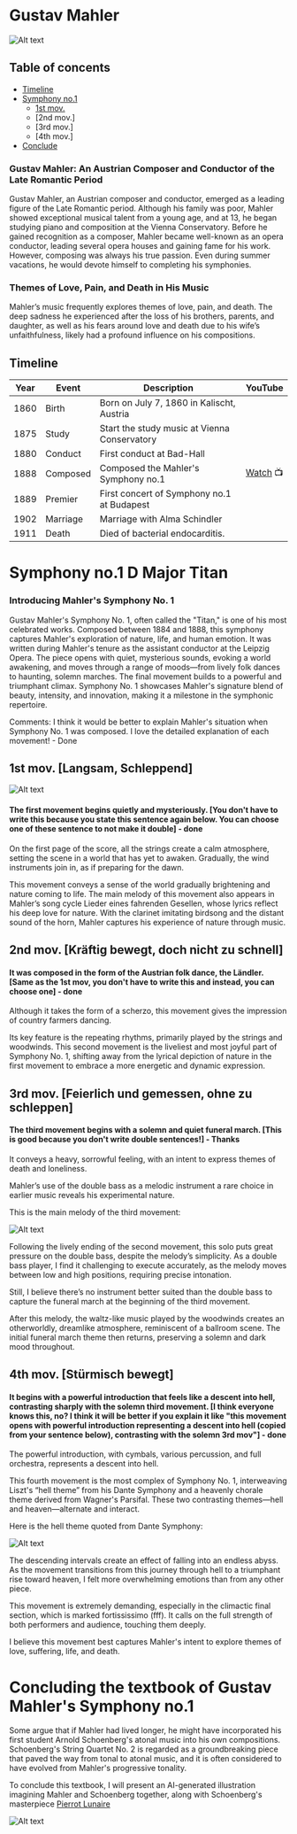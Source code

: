# Gustav Mahler
![Alt text](https://github.com/user-attachments/assets/7d53f50e-c8c2-476d-8c11-f7301c55dca2)

## Table of concents

 - [Timeline](#timeline)
 - [Symphony no.1](#symphony-no1-d-major-titan)
   - [1st mov.](#1st-mov-[Langsam-Schleppend])
   - [2nd mov.]
   - [3rd mov.]
   - [4th mov.]
 - [Conclude](#concluding-the-textbook-of-gustav-mahlers-symphony-no1)


### Gustav Mahler: An Austrian Composer and Conductor of the Late Romantic Period   

Gustav Mahler, an Austrian composer and conductor, emerged as a leading figure of the Late Romantic period. Although his family was poor, Mahler showed exceptional musical talent from a young age, and at 13, he began studying piano and composition at the Vienna Conservatory. Before he gained recognition as a composer, Mahler became well-known as an opera conductor, leading several opera houses and gaining fame for his work. However, composing was always his true passion. Even during summer vacations, he would devote himself to completing his symphonies.   

### Themes of Love, Pain, and Death in His Music   

Mahler’s music frequently explores themes of love, pain, and death. The deep sadness he experienced after the loss of his brothers, parents, and daughter, as well as his fears around love and death due to his wife’s unfaithfulness, likely had a profound influence on his compositions.   


## Timeline

| Year | Event    | Description                                  | YouTube |
| ---- | -------- | -------------------------------------------- | ------- |
| 1860 | Birth    | Born on July 7, 1860 in Kalischt, Austria    |         |
| 1875 | Study    | Start the study music at Vienna Conservatory |         |
| 1880 | Conduct  | First conduct at Bad-Hall                    |         |
| 1888 | Composed | Composed the Mahler's Symphony no.1          | [Watch](https://youtu.be/4XbHLFkg_Mw?si=W8AQzkD3ie0Ekg10) :tv: |
| 1889 | Premier  | First concert of Symphony no.1 at Budapest   |         |
| 1902 | Marriage | Marriage with Alma Schindler                 |         |
| 1911 | Death    | Died of bacterial endocarditis.              |         |

# Symphony no.1 D Major Titan

### Introducing Mahler's Symphony No. 1   

Gustav Mahler's Symphony No. 1, often called the "Titan," is one of his most celebrated works. Composed between 1884 and 1888, this symphony captures Mahler's exploration of nature, life, and human emotion. It was written during Mahler's tenure as the assistant conductor at the Leipzig Opera. The piece opens with quiet, mysterious sounds, evoking a world awakening, and moves through a range of moods—from lively folk dances to haunting, solemn marches. The final movement builds to a powerful and triumphant climax. Symphony No. 1 showcases Mahler's signature blend of beauty, intensity, and innovation, making it a milestone in the symphonic repertoire.

Comments: I think it would be better to explain Mahler's situation when Symphony No. 1 was composed. I love the detailed explanation of each movement! - Done

## 1st mov. [Langsam, Schleppend]
![Alt text](https://github.com/user-attachments/assets/564e7eba-334d-4b1a-aaaf-6150af23f269)

#### The first movement begins quietly and mysteriously. [You don't have to write this because you state this sentence again below. You can choose one of these sentence to not make it double] - done

On the first page of the score, all the strings create a calm atmosphere, setting the scene in a world that has yet to awaken. Gradually, the wind instruments join in, as if preparing for the dawn.   

This movement conveys a sense of the world gradually brightening and nature coming to life. The main melody of this movement also appears in Mahler’s song cycle Lieder eines fahrenden Gesellen, whose lyrics reflect his deep love for nature. With the clarinet imitating birdsong and the distant sound of the horn, Mahler captures his experience of nature through music.

## 2nd mov. [Kräftig bewegt, doch nicht zu schnell]

#### It was composed in the form of the Austrian folk dance, the Ländler. [Same as the 1st mov, you don't have to write this and instead, you can choose one] - done

Although it takes the form of a scherzo, this movement gives the impression of country farmers dancing.   

Its key feature is the repeating rhythms, primarily played by the strings and woodwinds. This second movement is the liveliest and most joyful part of Symphony No. 1, shifting away from the lyrical depiction of nature in the first movement to embrace a more energetic and dynamic expression.

## 3rd mov. [Feierlich und gemessen, ohne zu schleppen]

#### The third movement begins with a solemn and quiet funeral march. [This is good because you don't write double sentences!] - Thanks

It conveys a heavy, sorrowful feeling, with an intent to express themes of death and loneliness.   

Mahler’s use of the double bass as a melodic instrument a rare choice in earlier music reveals his experimental nature.   

This is the main melody of the third movement:   

![Alt text](https://github.com/user-attachments/assets/421bfc0a-8bd7-47e1-a1c5-6dc63e99e650)

Following the lively ending of the second movement, this solo puts great pressure on the double bass, despite the melody’s simplicity. As a double bass player, I find it challenging to execute accurately, as the melody moves between low and high positions, requiring precise intonation.   

Still, I believe there’s no instrument better suited than the double bass to capture the funeral march at the beginning of the third movement.   

After this melody, the waltz-like music played by the woodwinds creates an otherworldly, dreamlike atmosphere, reminiscent of a ballroom scene. The initial funeral march theme then returns, preserving a solemn and dark mood throughout.   

## 4th mov. [Stürmisch bewegt]

#### It begins with a powerful introduction that feels like a descent into hell, contrasting sharply with the solemn third movement. [I think everyone knows this, no? I think it will be better if you explain it like "this movement opens with powerful introduction representing a descent into hell (copied from your sentence below), contrasting with the solemn 3rd mov"] - done

The powerful introduction, with cymbals, various percussion, and full orchestra, represents a descent into hell.   

This fourth movement is the most complex of Symphony No. 1, interweaving Liszt's “hell theme” from his Dante Symphony and a heavenly chorale theme derived from Wagner's Parsifal. These two contrasting themes—hell and heaven—alternate and interact.   

Here is the hell theme quoted from Dante Symphony:   

![Alt text](https://github.com/user-attachments/assets/32192e9a-f235-43b7-8774-4e5d4a4f5d1c)

The descending intervals create an effect of falling into an endless abyss. As the movement transitions from this journey through hell to a triumphant rise toward heaven, I felt more overwhelming emotions than from any other piece.   

This movement is extremely demanding, especially in the climactic final section, which is marked fortississimo (fff). It calls on the full strength of both performers and audience, touching them deeply.   

I believe this movement best captures Mahler's intent to explore themes of love, suffering, life, and death.   

# Concluding the textbook of Gustav Mahler's Symphony no.1   

Some argue that if Mahler had lived longer, he might have incorporated his first student Arnold Schoenberg's atonal music into his own compositions. Schoenberg's String Quartet No. 2 is regarded as a groundbreaking piece that paved the way from tonal to atonal music, and it is often considered to have evolved from Mahler's progressive tonality.   

To conclude this textbook, I will present an AI-generated illustration imagining Mahler and Schoenberg together, along with Schoenberg's masterpiece [Pierrot Lunaire](schonberg-pierro-lunaire.md)

![Alt text](https://github.com/user-attachments/assets/0d762611-b125-40ba-a80e-223a8f0e81ab)

